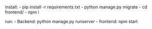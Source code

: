 install:
    - pip install -r requirements.txt
    - python manage.py migrate
    - cd frontend/
    - npm i

run: 
    - Backend: python manage.py runserver
    - frontend: npm start